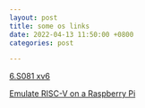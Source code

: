 ```yaml
---
layout: post
title: some os links
date: 2022-04-13 11:50:00 +0800
categories: post

---
```


[6.S081 xv6](https://pdos.csail.mit.edu/6.S081/2021/tools.html)

[Emulate RISC-V on a Raspberry Pi](https://www.youtube.com/watch?v=BqJ1MkuTDVY)

